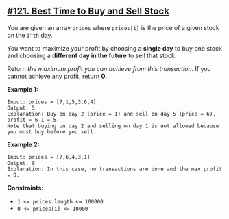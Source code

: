 ## [#121. Best Time to Buy and Sell Stock](https://leetcode.com/problems/best-time-to-buy-and-sell-stock)

You are given an array `prices` where `prices[i]` is the price of a given stock on the `i^th` day.

You want to maximize your profit by choosing a **single day** to buy one stock and choosing a **different day in the future** to sell that stock.

Return _the maximum profit you can achieve from this transaction._ If you cannot achieve any profit, return **0**.

**Example 1:**
````
Input: prices = [7,1,5,3,6,4]
Output: 5
Explanation: Buy on day 2 (price = 1) and sell on day 5 (price = 6), profit = 6-1 = 5.
Note that buying on day 2 and selling on day 1 is not allowed because you must buy before you sell.
````
**Example 2:**
````
Input: prices = [7,6,4,3,1]
Output: 0
Explanation: In this case, no transactions are done and the max profit = 0.
````
**Constraints:**
* `1 <= prices.length <= 100000`
* `0 <= prices[i] <= 10000`